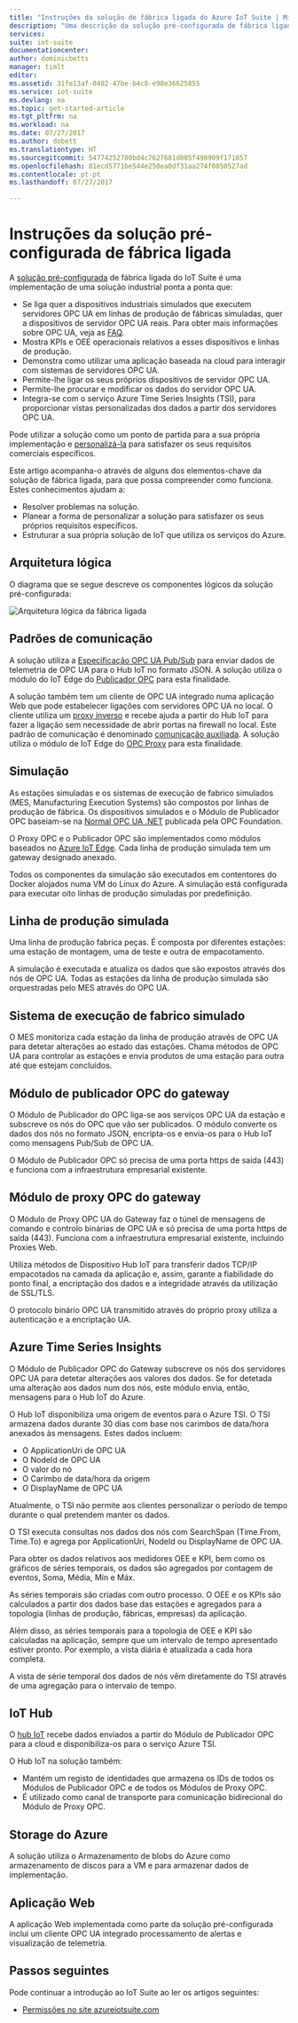 ```yaml
---
title: "Instruções da solução de fábrica ligada do Azure IoT Suite | Microsoft Docs"
description: "Uma descrição da solução pré-configurada de fábrica ligada do Azure IoT e respetiva arquitetura."
services: 
suite: iot-suite
documentationcenter: 
author: dominicbetts
manager: timlt
editor: 
ms.assetid: 31fe13af-0482-47be-b4c8-e98e36625855
ms.service: iot-suite
ms.devlang: na
ms.topic: get-started-article
ms.tgt_pltfrm: na
ms.workload: na
ms.date: 07/27/2017
ms.author: dobett
ms.translationtype: HT
ms.sourcegitcommit: 54774252780bd4c7627681d805f498909f171857
ms.openlocfilehash: 81ecd5771be544e250ea0df31aa274f0850527ad
ms.contentlocale: pt-pt
ms.lasthandoff: 07/27/2017

---
```

# <a name="connected-factory-preconfigured-solution-walkthrough"></a>Instruções da solução pré-configurada de fábrica ligada

A [solução pré-configurada][lnk-preconfigured-solutions] de fábrica ligada do IoT Suite é uma implementação de uma solução industrial ponta a ponta que:

* Se liga quer a dispositivos industriais simulados que executem servidores OPC UA em linhas de produção de fábricas simuladas, quer a dispositivos de servidor OPC UA reais. Para obter mais informações sobre OPC UA, veja as [FAQ][lnk-faq].
* Mostra KPIs e OEE operacionais relativos a esses dispositivos e linhas de produção.
* Demonstra como utilizar uma aplicação baseada na cloud para interagir com sistemas de servidores OPC UA.
* Permite-lhe ligar os seus próprios dispositivos de servidor OPC UA.
* Permite-lhe procurar e modificar os dados do servidor OPC UA.
* Integra-se com o serviço Azure Time Series Insights (TSI), para proporcionar vistas personalizadas dos dados a partir dos servidores OPC UA.

Pode utilizar a solução como um ponto de partida para a sua própria implementação e [personalizá-la][lnk-customize] para satisfazer os seus requisitos comerciais específicos.

Este artigo acompanha-o através de alguns dos elementos-chave da solução de fábrica ligada, para que possa compreender como funciona. Estes conhecimentos ajudam a:

* Resolver problemas na solução.
* Planear a forma de personalizar a solução para satisfazer os seus próprios requisitos específicos.
* Estruturar a sua própria solução de IoT que utiliza os serviços do Azure.

## <a name="logical-architecture"></a>Arquitetura lógica

O diagrama que se segue descreve os componentes lógicos da solução pré-configurada:

![Arquitetura lógica da fábrica ligada][connected-factory-logical]

## <a name="communication-patterns"></a>Padrões de comunicação

A solução utiliza a [Especificação OPC UA Pub/Sub](https://opcfoundation.org/news/opc-foundation-news/opc-foundation-announces-support-of-publish-subscribe-for-opc-ua/) para enviar dados de telemetria de OPC UA para o Hub IoT no formato JSON. A solução utiliza o módulo do IoT Edge do [Publicador OPC](https://github.com/Azure/iot-edge-opc-publisher) para esta finalidade.

A solução também tem um cliente de OPC UA integrado numa aplicação Web que pode estabelecer ligações com servidores OPC UA no local. O cliente utiliza um [proxy inverso](https://wikipedia.org/wiki/Reverse_proxy) e recebe ajuda a partir do Hub IoT para fazer a ligação sem necessidade de abrir portas na firewall no local. Este padrão de comunicação é denominado [comunicação auxiliada](https://blogs.msdn.microsoft.com/clemensv/2014/02/09/service-assisted-communication-for-connected-devices/). A solução utiliza o módulo de IoT Edge do [OPC Proxy](https://github.com/Azure/iot-edge-opc-proxy/) para esta finalidade.


## <a name="simulation"></a>Simulação

As estações simuladas e os sistemas de execução de fabrico simulados (MES, Manufacturing Execution Systems) são compostos por linhas de produção de fábrica. Os dispositivos simulados e o Módulo de Publicador OPC baseiam-se na [Normal OPC UA .NET][lnk-OPC-UA-NET-Standard] publicada pela OPC Foundation.

O Proxy OPC e o Publicador OPC são implementados como módulos baseados no [Azure IoT Edge][lnk-Azure-IoT-Gateway]. Cada linha de produção simulada tem um gateway designado anexado.

Todos os componentes da simulação são executados em contentores do Docker alojados numa VM do Linux do Azure. A simulação está configurada para executar oito linhas de produção simuladas por predefinição.

## <a name="simulated-production-line"></a>Linha de produção simulada

Uma linha de produção fabrica peças. É composta por diferentes estações: uma estação de montagem, uma de teste e outra de empacotamento.

A simulação é executada e atualiza os dados que são expostos através dos nós de OPC UA. Todas as estações da linha de produção simulada são orquestradas pelo MES através do OPC UA.

## <a name="simulated-manufacturing-execution-system"></a>Sistema de execução de fabrico simulado

O MES monitoriza cada estação da linha de produção através de OPC UA para detetar alterações ao estado das estações. Chama métodos de OPC UA para controlar as estações e envia produtos de uma estação para outra até que estejam concluídos.

## <a name="gateway-opc-publisher-module"></a>Módulo de publicador OPC do gateway

O Módulo de Publicador do OPC liga-se aos serviços OPC UA da estação e subscreve os nós do OPC que vão ser publicados. O módulo converte os dados dos nós no formato JSON, encripta-os e envia-os para o Hub IoT como mensagens Pub/Sub de OPC UA.

O Módulo de Publicador OPC só precisa de uma porta https de saída (443) e funciona com a infraestrutura empresarial existente.

## <a name="gateway-opc-proxy-module"></a>Módulo de proxy OPC do gateway

O Módulo de Proxy OPC UA do Gateway faz o túnel de mensagens de comando e controlo binárias de OPC UA e só precisa de uma porta https de saída (443). Funciona com a infraestrutura empresarial existente, incluindo Proxies Web.

Utiliza métodos de Dispositivo Hub IoT para transferir dados TCP/IP empacotados na camada da aplicação e, assim, garante a fiabilidade do ponto final, a encriptação dos dados e a integridade através da utilização de SSL/TLS.

O protocolo binário OPC UA transmitido através do próprio proxy utiliza a autenticação e a encriptação UA.

## <a name="azure-time-series-insights"></a>Azure Time Series Insights

O Módulo de Publicador OPC do Gateway subscreve os nós dos servidores OPC UA para detetar alterações aos valores dos dados. Se for detetada uma alteração aos dados num dos nós, este módulo envia, então, mensagens para o Hub IoT do Azure.

O Hub IoT disponibiliza uma origem de eventos para o Azure TSI. O TSI armazena dados durante 30 dias com base nos carimbos de data/hora anexados às mensagens. Estes dados incluem:

* O ApplicationUri de OPC UA
* O NodeId de OPC UA
* O valor do nó
* O Carimbo de data/hora da origem
* O DisplayName de OPC UA

Atualmente, o TSI não permite aos clientes personalizar o período de tempo durante o qual pretendem manter os dados.

O TSI executa consultas nos dados dos nós com SearchSpan (Time.From, Time.To) e agrega por ApplicationUri, NodeId ou DisplayName de OPC UA.

Para obter os dados relativos aos medidores OEE e KPI, bem como os gráficos de séries temporais, os dados são agregados por contagem de eventos, Soma, Média, Mín e Máx.

As séries temporais são criadas com outro processo. O OEE e os KPIs são calculados a partir dos dados base das estações e agregados para a topologia (linhas de produção, fábricas, empresas) da aplicação.

Além disso, as séries temporais para a topologia de OEE e KPI são calculadas na aplicação, sempre que um intervalo de tempo apresentado estiver pronto. Por exemplo, a vista diária é atualizada a cada hora completa.

A vista de série temporal dos dados de nós vêm diretamente do TSI através de uma agregação para o intervalo de tempo.

## <a name="iot-hub"></a>IoT Hub
O [hub IoT][lnk-IoT Hub] recebe dados enviados a partir do Módulo de Publicador OPC para a cloud e disponibiliza-os para o serviço Azure TSI. 

O Hub IoT na solução também:
- Mantém um registo de identidades que armazena os IDs de todos os Módulos de Publicador OPC e de todos os Módulos de Proxy OPC.
- É utilizado como canal de transporte para comunicação bidirecional do Módulo de Proxy OPC.

## <a name="azure-storage"></a>Storage do Azure
A solução utiliza o Armazenamento de blobs do Azure como armazenamento de discos para a VM e para armazenar dados de implementação.

## <a name="web-app"></a>Aplicação Web
A aplicação Web implementada como parte da solução pré-configurada inclui um cliente OPC UA integrado processamento de alertas e visualização de telemetria.

## <a name="next-steps"></a>Passos seguintes

Pode continuar a introdução ao IoT Suite ao ler os artigos seguintes:

* [Permissões no site azureiotsuite.com][lnk-permissions]

[connected-factory-logical]:media/iot-suite-connected-factory-walkthrough/cf-logical-architecture.png

[lnk-preconfigured-solutions]: iot-suite-what-are-preconfigured-solutions.md
[lnk-customize]: iot-suite-guidance-on-customizing-preconfigured-solutions.md
[lnk-IoT Hub]: https://azure.microsoft.com/documentation/services/iot-hub/
[lnk-direct-methods]: ../iot-hub/iot-hub-devguide-direct-methods.md
[lnk-OPC-UA-NET-Standard]:https://github.com/OPCFoundation/UA-.NETStandardLibrary
[lnk-Azure-IoT-Gateway]: https://github.com/azure/iot-edge
[lnk-permissions]: iot-suite-permissions.md
[lnk-faq]: iot-suite-faq.md
